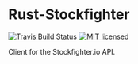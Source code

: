 # Rust-Stockfighter

[![Travis Build Status](https://travis-ci.org/imrehg/rust-stockfighter.svg)](https://travis-ci.org/imrehg/rust-stockfighter)
[![MIT licensed](https://img.shields.io/badge/license-MIT-blue.svg)](./LICENSE)

Client for the Stockfighter.io API.
